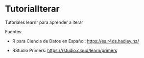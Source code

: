 # TutorialIterar

Tutoriales learnr para aprender a iterar

Fuentes: 

* R para Ciencia de Datos en Español: https://es.r4ds.hadley.nz/

* RStudio Primers: https://rstudio.cloud/learn/primers
